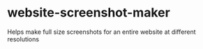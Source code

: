 # website-screenshot-maker
Helps make full size screenshots for an entire website at different resolutions
